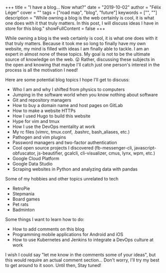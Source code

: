 +++
title = "I have a blog... Now what?"
date = "2019-10-02"
author = "Félix Léger"
cover = ""
tags = ["road map", "blog", "future"]
keywords = ["", ""]
description = "While owning a blog is the web certainly is cool, it is what one does with it that truly matters. In this post, I will discuss ideas I have in store for this blog."
showFullContent = false
+++

While owning a blog is the web certainly is cool, it is what one does with it that truly matters. Because it
took me so long to finally have my own website, my mind is filled with ideas I am finally able to
tackle. I am an expert in almost none of these topics. My goal is not to be the ultimate source of knowledge
on the web. :stuck_out_tongue: Rather, discussing these subjects in the open and knowing that maybe I'll catch
just one person's interest in the process is all the motivation I need!

Here are some potential blog topics I hope I'll get to discuss:

- Who I am and why I shifted from physics to computers
- Jumping in the software world when you know nothing about software
- Git and repository managers
- How to buy a domain name and host pages on GitLab
- How to make a website HTTPs
- How I used Hugo to build this website
- Hype for vim and tmux
- How I use the DevOps mentality at work
- My rc files (vimrc, tmux.conf, .bashrc, bash_aliases, etc.)
- Pathogen and vim plugins
- Password managers and two-factor authentication
- Cool open source projects I discovered (fb-messenger-cli, javascript-obfuscator, js-beautifier, gcalcli,
  cli-visualizer, cmus, lynx, wpm, etc.)
- Google Cloud Platform
- Google Data Studio
- Scraping websites in Python and analyzing data with pandas

Some of my hobbies and other topics unrelated to tech

- RetroPie
- Stepmania
- Board games
- Pet rats
- Badminton

Some things I want to learn how to do:

- How to add comments on this blog
- Programming mobile applications for Android and iOS
- How to use Kubernetes and Jenkins to integrate a DevOps culture at work

I wish I could say "let me know in the comments some of your ideas", but this would require an actual comment
section... Don't worry, I'll try my best to get around to it soon. Until then, Stay tuned!
